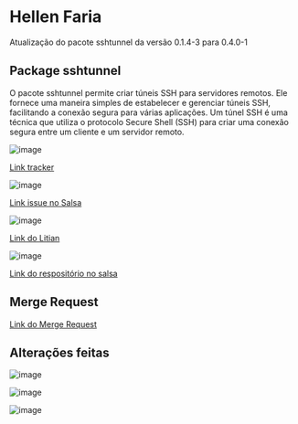 # Hellen Faria

Atualização do pacote sshtunnel da versão 0.1.4-3 para 0.4.0-1

## Package sshtunnel

O pacote sshtunnel permite criar túneis SSH para servidores remotos. Ele fornece uma maneira simples de estabelecer e gerenciar túneis SSH, facilitando a conexão segura para várias aplicações. Um túnel SSH é uma técnica que utiliza o protocolo Secure Shell (SSH) para criar uma conexão segura entre um cliente e um servidor remoto.  

![image](https://github.com/user-attachments/assets/eb618590-15b1-42f6-956d-32f97c912c0c)

[Link tracker](https://tracker.debian.org/pkg/sshtunnel)

![image](https://github.com/user-attachments/assets/4db1c443-0c10-42c0-bb61-fd5696f61e8b)

[Link issue no Salsa](https://salsa.debian.org/debian-brasilia-team/docs/-/issues/276)

![image](https://github.com/user-attachments/assets/48701998-5da5-4a8f-914c-4a0878aadb70)

[Link do Litian](https://udd.debian.org/lintian/?packages=sshtunnel)

![image](https://github.com/user-attachments/assets/d123d6e3-b870-46f5-b7fc-2b9804da4e01)

[Link do respositório no salsa](https://salsa.debian.org/python-team/packages/sshtunnel)

## Merge Request

[Link do Merge Request](https://salsa.debian.org/python-team/packages/sshtunnel/-/merge_requests/2)

## Alterações feitas

![image](https://github.com/user-attachments/assets/263269f2-efc4-40bb-9ed4-f78d4d2a6a94)

![image](https://github.com/user-attachments/assets/8c77fedb-b171-4e61-9f95-be8fe9f27a35)

![image](https://github.com/user-attachments/assets/5e51058b-7a0f-4563-a1d8-2762cfb5a0e8)




